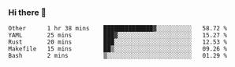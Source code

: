 ### Hi there 👋

<!--
**yeya24/yeya24** is a ✨ _special_ ✨ repository because its `README.md` (this file) appears on your GitHub profile.

Here are some ideas to get you started:

- 🔭 I’m currently working on ...
- 🌱 I’m currently learning ...
- 👯 I’m looking to collaborate on ...
- 🤔 I’m looking for help with ...
- 💬 Ask me about ...
- 📫 How to reach me: ...
- 😄 Pronouns: ...
- ⚡ Fun fact: ...
-->

<!--START_SECTION:waka-->
```text
Other      1 hr 38 mins    ██████████████▓░░░░░░░░░░   58.72 % 
YAML       25 mins         ███▓░░░░░░░░░░░░░░░░░░░░░   15.27 % 
Rust       20 mins         ███░░░░░░░░░░░░░░░░░░░░░░   12.53 % 
Makefile   15 mins         ██▒░░░░░░░░░░░░░░░░░░░░░░   09.26 % 
Bash       2 mins          ▒░░░░░░░░░░░░░░░░░░░░░░░░   01.29 % 
```
<!--END_SECTION:waka-->
